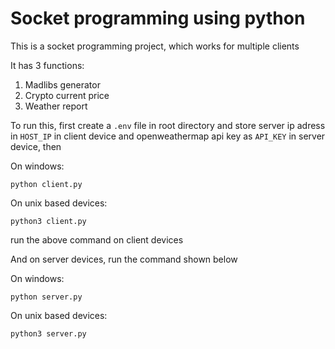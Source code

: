 # Socket programming using python
This is a socket programming project, which works for multiple clients

It has 3 functions:
1. Madlibs generator
2. Crypto current price
3. Weather report

To run this, first create a `.env` file in root directory and store server ip adress in `HOST_IP` in client device and openweathermap api key as `API_KEY` in server device, then

On windows:

```python client.py```

On unix based devices:

```python3 client.py```

run the above command on client devices

And on server devices, run the command shown below

On windows:

```python server.py```

On unix based devices:

```python3 server.py```

